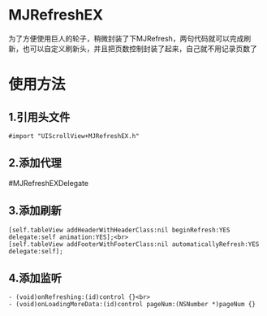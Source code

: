 # MJRefreshEX
为了方便使用巨人的轮子，稍微封装了下MJRefresh，两句代码就可以完成刷新，也可以自定义刷新头，并且把页数控制封装了起来，自己就不用记录页数了


# 使用方法
## 1.引用头文件<br>
    #import "UIScrollView+MJRefreshEX.h"

## 2.添加代理<br>
   #MJRefreshEXDelegate

## 3.添加刷新<br>
    [self.tableView addHeaderWithHeaderClass:nil beginRefresh:YES delegate:self animation:YES];<br>
    [self.tableView addFooterWithFooterClass:nil automaticallyRefresh:YES delegate:self];

## 4.添加监听<br>
    - (void)onRefreshing:(id)control {}<br>
    - (void)onLoadingMoreData:(id)control pageNum:(NSNumber *)pageNum {}
